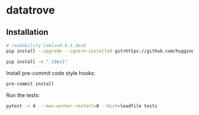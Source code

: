 # datatrove

## Installation

```bash
# readability-lxml==0.8.3.dev0
pip install --upgrade --ignore-installed git+https://github.com/huggingface/python-readability

pip install -e ".[dev]"
```

Install pre-commit code style hooks:
```bash
pre-commit install
```

Run the tests:
```bash
pytest -n 4  --max-worker-restart=0 --dist=loadfile tests
```